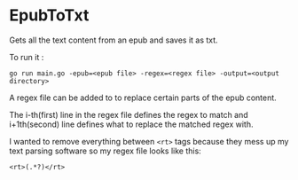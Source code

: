 # EpubToTxt

Gets all the text content from an epub and saves it as txt. 

To run it :

`go run main.go -epub=<epub file> -regex=<regex file> -output=<output directory>`


A regex file can be added to to replace certain parts of the epub content. 

The i-th(first) line in the regex file defines the regex to match and i+1th(second) line defines what to replace the matched regex with.

I wanted to remove everything between `<rt>` tags because they mess up my text parsing software so my regex file looks like this:
```
<rt>(.*?)</rt>
 
```
